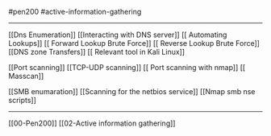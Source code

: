 #pen200 #active-information-gathering

---

[[Dns Enumeration]]
[[Interacting with DNS server]]
[[	Automating Lookups]]
[[	Forward Lookup Brute Force]]
[[	Reverse Lookup Brute Force]]
[[DNS zone Transfers]]
[[	Relevant tool in Kali Linux]]

[[Port scanning]]
	[[TCP-UDP scanning]]
[[	Port scanning with nmap]]
[[	Masscan]]

[[SMB enumaration]]
[[Scanning for the netbios service]]
	[[Nmap smb nse scripts]]


---
[[00-Pen200]]
[[02-Active information gathering]]

